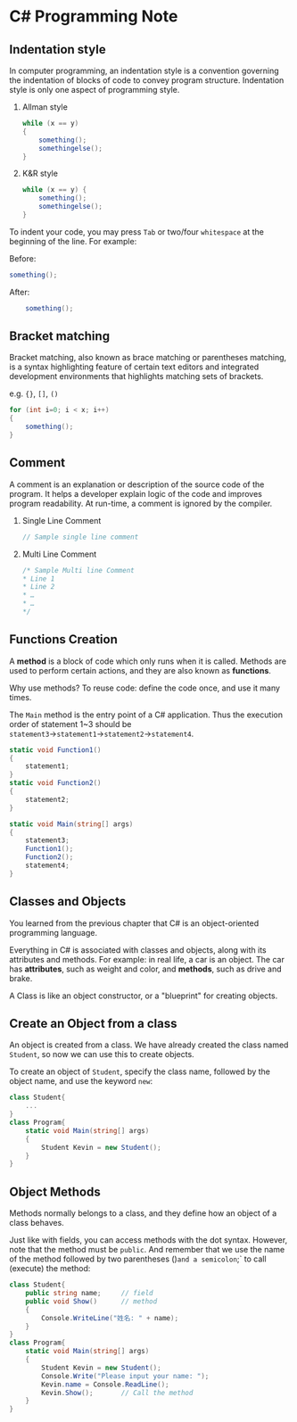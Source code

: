 # C# Programming Note
## Indentation style

In computer programming, an indentation style is a convention governing the indentation of blocks of code to convey program structure. Indentation style is only one aspect of programming style.

1. Allman style

   ```c#
   while (x == y)
   {
       something();
       somethingelse();
   }
   ```

2. K&R style

   ```c#
   while (x == y) {
       something();
       somethingelse();
   }
   ```


To indent your code, you may press `Tab` or two/four `whitespace` at the beginning of the line. For example:

Before: 

```c#
something();
```

After: 

```c#
    something();
```

## Bracket matching

Bracket matching, also known as brace matching or parentheses matching, is a syntax highlighting feature of certain text editors and integrated development environments that highlights matching sets of brackets. 

e.g. `{}`, `[]`, `()`

```c#
for (int i=0; i < x; i++) 
{
    something();
}
```

## Comment

A comment is an explanation or description of the source code of the program. It helps a developer explain logic of the code and improves program readability. At run-time, a comment is ignored by the compiler.

1. Single Line Comment

   ```c#
   // Sample single line comment
   ```

2. Multi Line Comment

   ```c#
   /* Sample Multi line Comment
   * Line 1
   * Line 2
   * …
   * …
   */
   ```

## Functions Creation

A **method** is a block of code which only runs when it is called. Methods are used to perform certain actions, and they are also known as **functions**.

Why use methods? To reuse code: define the code once, and use it many times.

The `Main` method is the entry point of a C# application. Thus the execution order of statement 1~3 should be `statement3`→`statement1`→`statement2`→`statement4`.

```c#
static void Function1()
{
	statement1;
}
static void Function2()
{
	statement2;
}

static void Main(string[] args)
{
    statement3;
    Function1();
    Function2();
    statement4;
}
```

## Classes and Objects

You learned from the previous chapter that C# is an object-oriented programming language.

Everything in C# is associated with classes and objects, along with its attributes and methods. For example: in real life, a car is an object. The car has **attributes**, such as weight and color, and **methods**, such as drive and brake.

A Class is like an object constructor, or a "blueprint" for creating objects.

## Create an Object from a class

An object is created from a class. We have already created the class named `Student`, so now we can use this to create objects.

To create an object of `Student`, specify the class name, followed by the object name, and use the keyword `new`:

```c#
class Student{
    ...
}
class Program{
    static void Main(string[] args)
    {
        Student Kevin = new Student();
    }
}
```

## Object Methods

Methods normally belongs to a class, and they define how an object of a class behaves.

Just like with fields, you can access methods with the dot syntax. However, note that the method must be `public`. And remember that we use the name of the method followed by two parentheses ()` and a semicolon `;` to call (execute) the method:

```c#
class Student{
    public string name;		// field
    public void Show()		// method
    {
        Console.WriteLine("姓名: " + name);
    }
}
class Program{
    static void Main(string[] args)
    {
        Student Kevin = new Student();
        Console.Write("Please input your name: ");
        Kevin.name = Console.ReadLine();
        Kevin.Show();		// Call the method
    }
}
```

